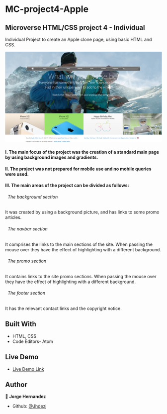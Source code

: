 # MC-project4-Apple

## Microverse HTML/CSS project 4 - Individual
Individual Project to create an Apple clone page, using basic HTML and CSS.

![screenshot](images/MC-project4-Apple_Screen-shot.png)

#### I. The main focus of the project was the creation of a standard main page by using background images and gradients.

#### II. The project was not prepared for mobile use and no mobile queries were used.

#### III. The main areas of the project can be divided as follows:

  ###### &nbsp; The background section
  It was created by using a background picture, and has links to some promo articles.

  ###### &nbsp; The navbar section
  It comprises the links to the main sections of the site. When passing the mouse over they have the effect of highlighting with a different background.

  ###### &nbsp; The promo section
  It contains links to the site promo sections. When passing the mouse over they have the effect of highlighting with a different background.

  ###### &nbsp; The footer section
  It has the relevant contact links and the copyright notice.  

## Built With

- HTML, CSS
- Code Editors- Atom
## Live Demo

- [Live Demo Link](https://rawcdn.githack.com/Jhdezj/MC-project4-Apple/be17f9a07e069cb867b2caa21a4e2f6291d80005/index.html)


## Author

👤 **Jorge Hernandez**

- Github: [@Jhdezj](https://github.com/Jhdezj)
